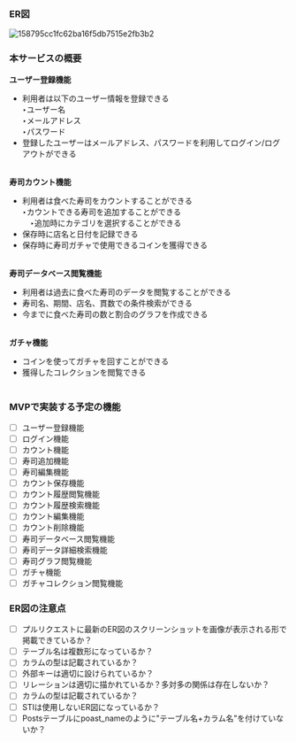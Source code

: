 ### ER図
![158795cc1fc62ba16f5db7515e2fb3b2](https://github.com/user-attachments/assets/3503b0ea-9be8-48f9-a19d-5d5f27657411)


### 本サービスの概要
**ユーザー登録機能**
- 利用者は以下のユーザー情報を登録できる<br>
  ‣ユーザー名<br>
  ‣メールアドレス<br>
  ‣パスワード
- 登録したユーザーはメールアドレス、パスワードを利用してログイン/ログアウトができる
<br><br>

**寿司カウント機能**
- 利用者は食べた寿司をカウントすることができる<br>
  ‣カウントできる寿司を追加することができる<br>
    &emsp;‣追加時にカテゴリを選択することができる<br>
- 保存時に店名と日付を記録できる
- 保存時に寿司ガチャで使用できるコインを獲得できる<br>
  <br>

**寿司データベース閲覧機能**
- 利用者は過去に食べた寿司のデータを閲覧することができる
- 寿司名、期間、店名、貫数での条件検索ができる
- 今までに食べた寿司の数と割合のグラフを作成できる<br>
  <br>

**ガチャ機能**
- コインを使ってガチャを回すことができる
- 獲得したコレクションを閲覧できる
  <br>
  <br>

### MVPで実装する予定の機能
- [ ] ユーザー登録機能
- [ ] ログイン機能
- [ ] カウント機能
- [ ] 寿司追加機能
- [ ] 寿司編集機能
- [ ] カウント保存機能
- [ ] カウント履歴閲覧機能
- [ ] カウント履歴検索機能
- [ ] カウント編集機能
- [ ] カウント削除機能
- [ ] 寿司データベース閲覧機能
- [ ] 寿司データ詳細検索機能
- [ ] 寿司グラフ閲覧機能
- [ ] ガチャ機能
- [ ] ガチャコレクション閲覧機能

### ER図の注意点
- [ ] プルリクエストに最新のER図のスクリーンショットを画像が表示される形で掲載できているか？
- [ ] テーブル名は複数形になっているか？
- [ ] カラムの型は記載されているか？
- [ ] 外部キーは適切に設けられているか？
- [ ] リレーションは適切に描かれているか？多対多の関係は存在しないか？
- [ ] カラムの型は記載されているか？
- [ ] STIは使用しないER図になっているか？
- [ ] Postsテーブルにpoast_nameのように"テーブル名+カラム名"を付けていないか？
